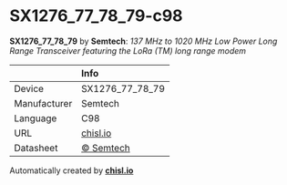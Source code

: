 # SX1276_77_78_79-c98

**SX1276_77_78_79** by **Semtech**: *137 MHz to 1020 MHz Low Power Long Range Transceiver featuring the LoRa (TM) long range modem*

|              | Info                         |
|:-------------|:-----------------------------|
| Device       | SX1276_77_78_79                        |
| Manufacturer | Semtech |
| Language     | C98 |
| URL          | [chisl.io](https://chisl.io/v/SX1276_77_78_79?t=c&r=98) |
| Datasheet    | [&copy; Semtech](http://www.semtech.com/images/datasheet/sx1276_77_78_79.pdf) |

Automatically created by **[chisl.io](https://chisl.io)**
